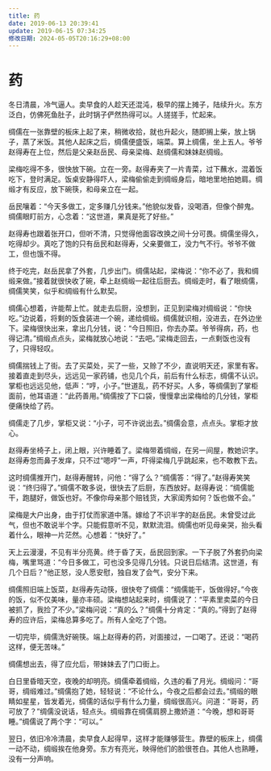 ```yaml
---
title: 药
date: 2019-06-13 20:39:41
update: 2019-06-15 07:34:25
修改日期: 2024-05-05T20:16:29+08:00
---
```


# 药

冬日清晨，冷气逼人。卖早食的人趁天还混沌，极早的摆上摊子，陆续升火。东方泛白，仿佛死鱼肚子，此时锅子俨然热得可以。人搓搓手，忙起来。

绸儒在一张靠壁的板床上起了来，稍微收拾，就也升起火，随即搁上柴，放上锅子，蒸了米饭。其他人起床之后，绸儒便盛饭，端菜。算上绸儒，坐上五人。爷爷赵得寿在上位，然后是父亲赵岳民、母亲梁梅、赵绸儒和妹妹赵绸缎。

梁梅吃得不多，很快放下碗。立在一旁。赵得寿夹了一片青菜，过下蘸水，混着饭吃下，登时满足。饭桌安静得吓人，梁梅偷偷走到绸缎身后，暗地里地拍她肩。绸缎才有反应，放下碗筷，和母亲立在一起。

岳民嚷着：“今天多做工，定多赚几分钱来。”他貌似发昏，没喝酒，但像个醉鬼。绸儒眼盯前方，心念着：“这世道，果真是死了好些。”

赵得寿也跟着张开口，但听不清，只觉得他面容改换之间十分可畏。绸儒坐得久，吃得却少。真吃了饱的只有岳民和赵得寿，父亲要做工，没力气不行。爷爷不做工，但也饿不得。

终于吃完，赵岳民拿了外套，几步出门。绸儒站起，梁梅说：“你不必了，我和绸缎来做。”接着就很快收了碗，牵上赵绸缎一起往后厨去。绸缎走时，看了眼绸儒，绸儒笑笑，似乎和绸缎有什么默契。

绸儒心想着，许能帮上忙。就走去后厨，没想到，正见到梁梅对绸缎说：“你快吃。”边说着，将剩的饭食装进一个碗，递给绸缎。绸儒就识相，没进去，在外边坐下。梁梅很快出来，拿出几分钱，说：“今日照旧，你去办菜。爷爷得病，药，也得记清。”绸缎点点头，梁梅就放心地说：“去吧。”梁梅走回去，一点剩饭也没有了，只得轻叹。

绸儒揣钱上了街。去了买菜处，买了一些，又赊了不少，直说明天还，家里有客。接着直走到尽头，远远见一家药铺，也见几个兵，前后有什么标志，绸儒不认识。掌柜也远远见他，低声：“哼，小子。”世道乱，药不好买。人多，等绸儒到了掌柜面前，他耳语道：“此药善用。”绸儒按了下口袋，慢慢拿出梁梅给的几分钱，掌柜便痛快给了药。

绸儒走了几步，掌柜又说：“小子，可不许说出去。”绸儒会意，点点头。掌柜才放心。

赵得寿坐椅子上，闭上眼，兴许睡着了。梁梅带着绸缎，在另一间屋，教她识字。赵得寿忽而鼻子发痒，只不过“嗯哼”一声，吓得梁梅几乎跳起来，也不敢教下去。

这时绸儒推开门，赵得寿醒转，问他：“得了么？”绸儒答：“得了。”赵得寿笑笑说：“终归得了。”绸儒不敢多说，很快去了后厨，东西放好。赵得寿说：“绸儒能干，跑腿好，做饭也好。不像你母亲那个赔钱货，大家闺秀如何？饭也做不会。”

梁梅是大户出身，由于打仗而家道中落。嫁给了不识半字的赵岳民。未曾受过此气，但也不敢说半个字。只能假意听不见，默默流泪。绸儒也听见母亲哭，抬头看着什么，眼神一片茫然。心想着：“快好了。”

天上云漫漫，不见有半分亮黄。终于昏了天，岳民回到家。一下子脱了外套扔向梁梅，嘴里骂道：“今日多做工，可也没多见得几分钱。只说日后结清。这世道，有几个日后？”他正怒，没人愿安慰，独自发了会气，安分下来。

绸儒照旧端上饭菜，赵得寿先动筷，很快夸了绸儒：“绸儒能干，饭做得好。”今夜的饭，似不仅美味，量亦丰硕。梁梅想站起来时，绸儒说了：“平素里卖菜的今日被抓了，我捡了不少。”梁梅问说：“真的么？”绸儒十分肯定：“真的。”得到了赵得寿的应许后，梁梅总算多吃了。所有人全吃了个饱。

一切完毕，绸儒洗好碗筷。端上赵得寿的药，对面接过，一口喝了。还说：“喝药这样，便无苦味。”

绸儒想出去，得了应允后，带妹妹去了门口街上。

白日里昏暗天空，夜晚的却明亮。绸儒牵着绸缎，久违的看了月光。绸缎问：“哥哥，绸缎难过。”绸儒抱了她，轻轻说：“不论什么，今夜之后都会过去。”绸缎的眼睛如星星，皆发着光，绸儒的话似乎有什么力量，绸缎很高兴。问道：“哥哥，药可放了？”绸儒没说话，轻点头。绸缎靠在绸儒肩膀上撒娇道：“今晚，想和哥哥睡。”绸儒说了两个字：“可以。”

翌日，依旧冷冷清晨，卖早食人起得早，这样才能赚够营生。靠壁的板床上，绸儒一动不动，绸缎挨在他身旁。东方有亮光，映得他们的脸很苍白。其他人也熟睡，没有一分声响。
